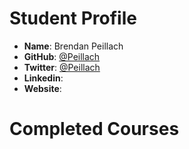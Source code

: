 # Student Profile

- **Name**: Brendan Peillach
- **GitHub**: [@Peillach](https://github.com/Peillach)
- **Twitter**: [@Peillach](https://twitter.com/Peillach)
- **Linkedin**: []()
- **Website**: []()

# Completed Courses
